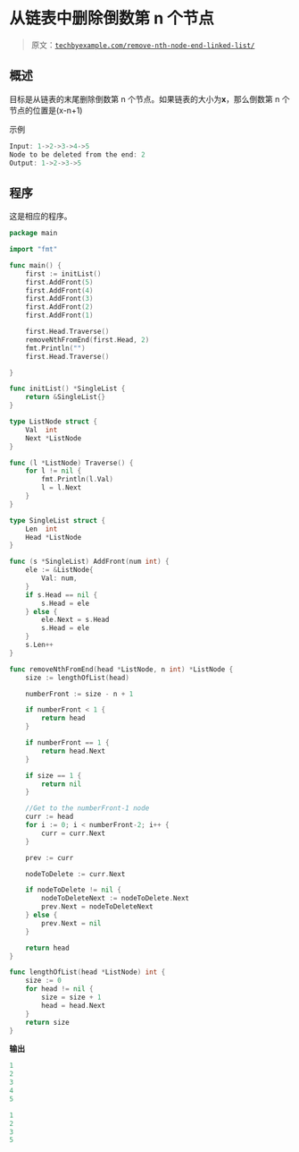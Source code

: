 # 从链表中删除倒数第 n 个节点

> 原文：[`techbyexample.com/remove-nth-node-end-linked-list/`](https://techbyexample.com/remove-nth-node-end-linked-list/)

## **概述**

目标是从链表的末尾删除倒数第 n 个节点。如果链表的大小为**x**，那么倒数第 n 个节点的位置是(x-n+1)

示例

```go
Input: 1->2->3->4->5
Node to be deleted from the end: 2
Output: 1->2->3->5
```

## **程序**

这是相应的程序。

```go
package main

import "fmt"

func main() {
	first := initList()
	first.AddFront(5)
	first.AddFront(4)
	first.AddFront(3)
	first.AddFront(2)
	first.AddFront(1)

	first.Head.Traverse()
	removeNthFromEnd(first.Head, 2)
	fmt.Println("")
	first.Head.Traverse()

}

func initList() *SingleList {
	return &SingleList{}
}

type ListNode struct {
	Val  int
	Next *ListNode
}

func (l *ListNode) Traverse() {
	for l != nil {
		fmt.Println(l.Val)
		l = l.Next
	}
}

type SingleList struct {
	Len  int
	Head *ListNode
}

func (s *SingleList) AddFront(num int) {
	ele := &ListNode{
		Val: num,
	}
	if s.Head == nil {
		s.Head = ele
	} else {
		ele.Next = s.Head
		s.Head = ele
	}
	s.Len++
}

func removeNthFromEnd(head *ListNode, n int) *ListNode {
	size := lengthOfList(head)

	numberFront := size - n + 1

	if numberFront < 1 {
		return head
	}

	if numberFront == 1 {
		return head.Next
	}

	if size == 1 {
		return nil
	}

	//Get to the numberFront-1 node
	curr := head
	for i := 0; i < numberFront-2; i++ {
		curr = curr.Next
	}

	prev := curr

	nodeToDelete := curr.Next

	if nodeToDelete != nil {
		nodeToDeleteNext := nodeToDelete.Next
		prev.Next = nodeToDeleteNext
	} else {
		prev.Next = nil
	}

	return head
}

func lengthOfList(head *ListNode) int {
	size := 0
	for head != nil {
		size = size + 1
		head = head.Next
	}
	return size
}
```

**输出**

```go
1
2
3
4
5

1
2
3
5
```
